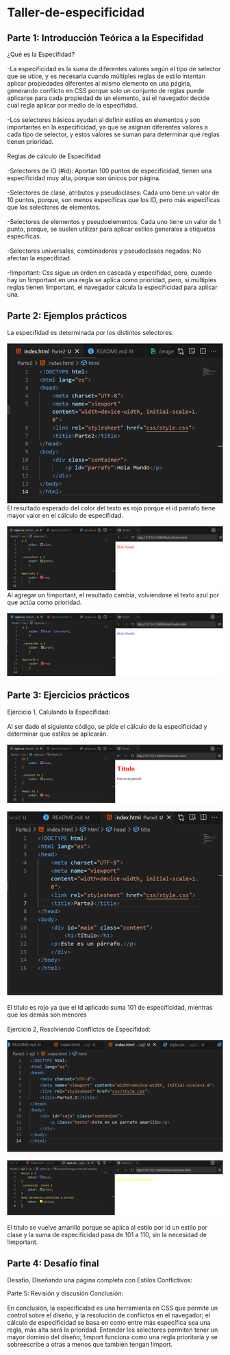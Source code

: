 # Taller-de-especificidad

Parte 1: Introducción Teórica a la Especifidad
-
  ¿Qué es la Especifidad?<br>
    <br/>-La especificidad es la suma de diferentes valores según el tipo de selector que se utice, y es necesaria cuando múltiples reglas de estilo intentan aplicar propiedades diferentes al mismo elemento en una página, generando conflicto en CSS porque solo un conjunto de reglas puede aplicarse para cada propiedad de un elemento, así el navegador decide cuál regla aplicar por medio de la especifidad.<br>
    <br/>-Los selectores básicos ayudan al definir estilos en elementos y son importantes en la especificidad, ya que se asignan diferentes valores a cada tipo de selector, y estos valores se suman para determinar qué reglas tienen prioridad.<br>
    <br/>Reglas de cálculo de Especifidad<br>
    <br/>-Selectores de ID (#id): Aportan 100 puntos de especificidad, tienen una especificidad muy alta, porque son únicos por página.<br>
    <br/>-Selectores de clase, atributos y pseudoclases: Cada uno tiene un valor de 10 puntos, porque, son menos específicas que los ID, pero más específicas que los selectores de elementos.<br>
    <br/>-Selectores de elementos y pseudoelementos: Cada uno tiene un valor de 1 punto, porque, se suelen utilizar para aplicar estilos generales a etiquetas específicas.<br>
    <br/>-Selectores universales, combinadores y pseudoclases negadas: No afectan la especifidad.<br>
    <br/>-!important: Css sigue un orden en cascada y especifidad, pero, cuando hay un !important en una regla se aplica como prioridad, pero, si múltiples reglas tienen !important, el navegador calcula la especificidad para aplicar una.

Parte 2: Ejemplos prácticos
-
La especifidad es determinada por los distintos selectores:<br>
    <br/>![alt text](image-2.png)
El resultado esperado del color del texto es rojo porque el id parrafo tiene mayor valor en el cálculo de especifidad.<br>
    <br/>![alt text](image.png)
Al agregar un !important, el resultado cambia, volviendose el texto azul por que actúa como prioridad.<br>
    <br/>![alt text](image-1.png)

Parte 3: Ejercicios prácticos
-
  Ejercicio 1, Calulando la Especifidad:<br>
    <br/>Al ser dado el siguiente código, se pide el cálculo de la especificidad y determinar que estilos se aplicarán.<br>
    <br/>![alt text](image-3.png)<br>
    <br/>![alt text](image-4.png)<br>
    <br/>El título es rojo ya que el Id aplicado suma 101 de especificidad, mientras que los demás son menores<br>
    <br/>Ejercicio 2, Resolviendo Conflictos de Especifidad:<br>
    <br/>![alt text](image-6.png)<br>
    <br/>![alt text](image-7.png)<br>
    <br/>El titulo se vuelve amarillo porque se aplica al estilo por Id un estilo por clase y la suma de especificidad pasa de 101 a 110, sin la necesidad de !important.
  
Parte 4: Desafío final
-
  Desafío, Diseñando una página completa con Estilos Conflictivos:
  
Parte 5: Revisión y discusión
  Conclusión:<br>
    <br/>En conclusión, la especificidad es una herramienta en CSS que permite un control  sobre el diseño, y la resolución de conflictos en el navegador; el cálculo de especificidad se basa en como entre más específica sea una regla, más alta será la prioridad. Entender los selectores permiten tener un mayor dominio del diseño; !import funciona como una regla prioritaria y se sobreescribe a otras a menos que también tengan !import.